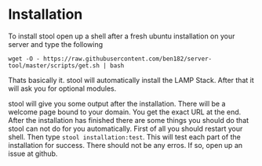 # Installation

To install stool open up a shell after a fresh ubuntu installation on your server and type the following

`wget -O - https://raw.githubusercontent.com/ben182/server-tool/master/scripts/get.sh | bash`

Thats basically it. stool will automatically install the LAMP Stack. After that it will ask you for optional modules.

stool will give you some output after the installation. There will be a welcome page bound to your domain. You get the exact URL at the end. After the installation has finished there are some things you should do that stool can not do for you automatically. First of all you should restart your shell. Then type `stool installation:test`. This will test each part of the installation for success. There should not be any erros. If so, open up an issue at github.